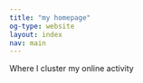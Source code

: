 ```yaml
---
title: "my homepage"
og-type: website
layout: index
nav: main
---
```


Where I cluster my online activity
